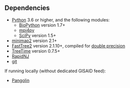 ## Dependencies

* [Python](https://www.python.org/) 3.6 or higher, and the following modules:
  * [BioPython](https://biopython.org/) version 1.7+
  * [mpi4py](https://pypi.org/project/mpi4py/)
  * [SciPy](https://www.scipy.org/) version 1.5+
* [minimap2](https://github.com/lh3/minimap2) version 2.1+ 
* [FastTree2](http://www.microbesonline.org/fasttree/) version 2.1.10+, compiled for [double precision](http://www.microbesonline.org/fasttree/#BranchLen)
* [TreeTime](https://github.com/neherlab/treetime) version 0.7.5+
* [RapidNJ](https://birc.au.dk/software/rapidnj/)
* [git](https://git-scm.com/)

If running locally (without dedicated GISAID feed):
* [Pangolin](https://github.com/cov-lineages/pangolin/)
